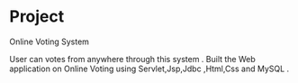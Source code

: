 # Project
Online Voting System

User can votes from anywhere through this system .
Built the Web application on Online Voting using Servlet,Jsp,Jdbc ,Html,Css and MySQL .
